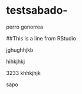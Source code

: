 # testsabado-

perro 
gonorrea 


##This is a line from RStudio


jghughhjkb

hihkjhkj

3233
khhkjhjk


sapo